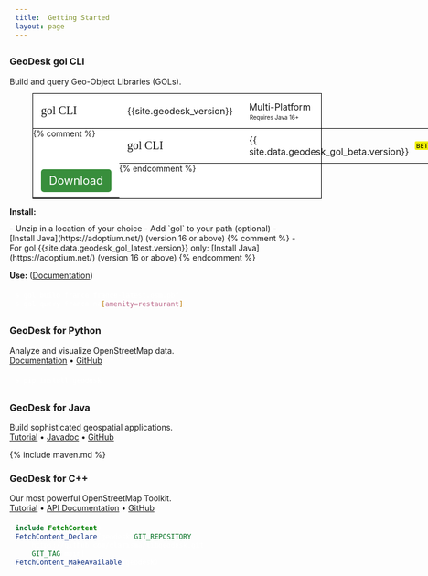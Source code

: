 ```yaml
---
title:  Getting Started
layout: page
---
```


<style>

.download 
{
    background-color: white;
    border: 1px solid black;
    margin-left: 40px;
    min-width: 300px;
    padding: 10px;
    padding-left: 20px;
    display: flex;
    justify-content: space-between;
    align-items: center;
    font-size: 18px;
    font-weight: 500;
    margin-bottom: -1px; /* Space between stacked boxes */
}

.download-grid {
    display: grid;
    grid-template-columns: auto auto auto auto; /* four natural-width columns */
    grid-auto-flow: row;
    margin-left: 40px;
    border: 1px solid black;
    border-collapse: collapse;
    background-color: white;
    width: fit-content;              /* ⬅ shrink to fit */
    max-width: 100%;                 /* optional safety */
}

.download-row {
    display: contents; /* let each .download-cell span grid columns */
    border-top: 1px solid black;
}

.download-row:first-of-type {
    border-top: none; /* remove top border for first row */
}

.download-cell {
    padding: 10px 14px 10px 14px;
    border-bottom: 1px solid black;
    font-size: 16px;
    display: flex;
    align-items: center;
}

.download-link {
    background-color: #388E3C; // #4CAF50; 
    color: white;
    cursor: pointer;
    text-decoration: none;
    padding: 8px 14px;
    font-size: 20px;
    border-radius: 5px;
    display: inline-block;
    transition: background-color 0.2s ease, box-shadow 0.2s ease;
}

.download-link:hover {
    text-decoration: none;
    background-color: #4CAF50; /* lighter green for glow */
    box-shadow: 0 0 5px rgba(76, 175, 80, 0.5);
}

.version-label {
    font-size: 10px;
    font-weight: 550;
    padding: 3px 3px 2px 3px;
    border-radius: 2px;
    text-transform: uppercase;
    line-height: 1;
    margin-left: 10px;
    vertical-align: 2px;
    letter-spacing: 0.06em;
}

.latest-label
{
    background-color: #4CAF50; /* green */
    color: white;
}

.beta-label
{
    background-color: #f0f000; /* yellow */
    color: black;
}

.platform-note {
    font-size: 10px;
    font-weight: 400;
    padding-left: 1px;
    padding-top: 2px;
}

.product-title
{
    font-family: "Fira Sans";
    font-size: 20px;
    font-weight: 400;
}

pre
{
background-color: rgb(39, 40, 34);
border-radius: 4px;
color: white;
padding: 6px 10px;
margin-bottom: 40px;
margin-left: 40px;
max-width: 440px; 
}

.highlight code
{
    color: white;  // TODO: use rouge
}

p
{
    margin-bottom: 12px;
}

.steps ul
{
	margin-top: 0px;
}

.steps li {
	font-size: 1.1em;
	color: #333333;
	font-weight: 300;
	line-height: 1.2em;
    margin-bottom: 8px;
}


</style>

<div class="text-container" markdown="1">

### GeoDesk gol CLI

Build and query Geo-Object Libraries (GOLs).


<div class="download-grid">
    <div class="download-row">
        <div class="download-cell product-title">gol CLI</div>
        <div class="download-cell">
            {{site.geodesk_version}}<!-- <span class="version-label latest-label">Latest</span> -->
        </div>
        <div class="download-cell">
        <div>Multi-Platform<div class="platform-note">Requires Java 16+</div></div>
        </div>
        <div class="download-cell">
            <a class="download-link" href="https://github.com/clarisma/gol-tool/releases/download/{{site.geodesk_version}}/gol-tool-{{site.geodesk_version}}.zip">Download</a>
        </div>
    </div>
    {% comment %}
    <div class="download-row" data-platform="macos">
        <div class="download-cell product-title">gol CLI</div>
        <div class="download-cell">
            {{ site.data.geodesk_gol_beta.version}}
            <span class="version-label beta-label">Beta</span>
        </div>
        <div class="download-cell">Windows</div>
        <div class="download-cell">
            <a class="download-link" href="/files/myfile1-mac.zip">Download</a>
        </div>
    </div>
    {% endcomment %}
</div>

**Install:**

<div class="steps" markdown="1">
- Unzip in a location of your choice
- Add `gol` to your path (optional)
- [Install Java](https://adoptium.net/) (version 16 or above)
{% comment %} 
- For gol {{site.data.geodesk_gol_latest.version}} only: [Install Java](https://adoptium.net/) (version 16 or above)
{% endcomment %} 
</div>

**Use:** ([Documentation](https://docs.geodesk.com/gol))

```bash
$ gol build france france-latest.osm.pbf
$ gol query france na[amenity=restaurant]
```

### GeoDesk for Python

Analyze and visualize OpenStreetMap data.<br> 
[Documentation](https://docs.geodesk.com/python) • [GitHub](https://github.com/clarisma/geodesk-py) 

```bash
$ pip install geodesk
```

### GeoDesk for Java

Build sophisticated geospatial applications.<br> 
[Tutorial](https://docs.geodesk.com/java) • [Javadoc](https://apidocs.geodesk.com/v1/) • [GitHub](https://github.com/clarisma/geodesk)  

{% include maven.md %}


### GeoDesk for C++

Our most powerful OpenStreetMap Toolkit.<br>[Tutorial](https://docs.geodesk.com/cpp) • [API Documentation](https://cppdoc.geodesk.com/) • [GitHub](https://github.com/clarisma/libgeodesk) 

```cmake
include(FetchContent)
FetchContent_Declare(geodesk GIT_REPOSITORY 
    https://github.com/clarisma/libgeodesk.git
    GIT_TAG main)
FetchContent_MakeAvailable(geodesk)
```

</div>